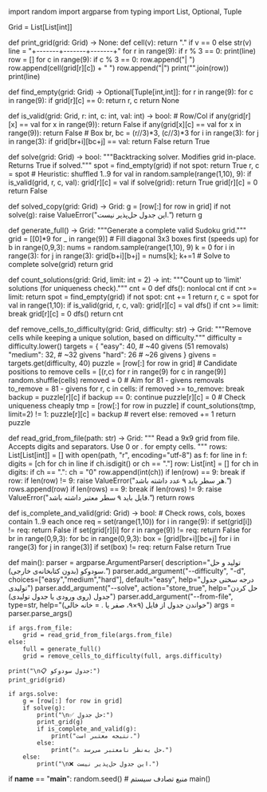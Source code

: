 import random
import argparse
from typing import List, Optional, Tuple

Grid = List[List[int]]

def print_grid(grid: Grid) -> None:
    def cell(v): return "." if v == 0 else str(v)
    line = "+-------+-------+-------+"
    for r in range(9):
        if r % 3 == 0:
            print(line)
        row = []
        for c in range(9):
            if c % 3 == 0:
                row.append("| ")
            row.append(cell(grid[r][c]) + " ")
        row.append("|")
        print("".join(row))
    print(line)

def find_empty(grid: Grid) -> Optional[Tuple[int,int]]:
    for r in range(9):
        for c in range(9):
            if grid[r][c] == 0:
                return r, c
    return None

def is_valid(grid: Grid, r: int, c: int, val: int) -> bool:
    # Row/Col
    if any(grid[r][x] == val for x in range(9)): return False
    if any(grid[x][c] == val for x in range(9)): return False
    # Box
    br, bc = (r//3)*3, (c//3)*3
    for i in range(3):
        for j in range(3):
            if grid[br+i][bc+j] == val:
                return False
    return True

def solve(grid: Grid) -> bool:
    """Backtracking solver. Modifies grid in-place. Returns True if solved."""
    spot = find_empty(grid)
    if not spot:
        return True
    r, c = spot
    # Heuristic: shuffled 1..9
    for val in random.sample(range(1,10), 9):
        if is_valid(grid, r, c, val):
            grid[r][c] = val
            if solve(grid):
                return True
            grid[r][c] = 0
    return False

def solved_copy(grid: Grid) -> Grid:
    g = [row[:] for row in grid]
    if not solve(g):
        raise ValueError("این جدول حل‌پذیر نیست.")
    return g

def generate_full() -> Grid:
    """Generate a complete valid Sudoku grid."""
    grid = [[0]*9 for _ in range(9)]
    # Fill diagonal 3x3 boxes first (speeds up)
    for b in range(0,9,3):
        nums = random.sample(range(1,10), 9)
        k = 0
        for i in range(3):
            for j in range(3):
                grid[b+i][b+j] = nums[k]; k+=1
    # Solve to complete
    solve(grid)
    return grid

def count_solutions(grid: Grid, limit: int = 2) -> int:
    """Count up to 'limit' solutions (for uniqueness check)."""
    cnt = 0
    def dfs():
        nonlocal cnt
        if cnt >= limit: 
            return
        spot = find_empty(grid)
        if not spot:
            cnt += 1
            return
        r, c = spot
        for val in range(1,10):
            if is_valid(grid, r, c, val):
                grid[r][c] = val
                dfs()
                if cnt >= limit:
                    break
                grid[r][c] = 0
    dfs()
    return cnt

def remove_cells_to_difficulty(grid: Grid, difficulty: str) -> Grid:
    """Remove cells while keeping a unique solution, based on difficulty."""
    difficulty = difficulty.lower()
    targets = {
        "easy": 40,    # ~40 givens (51 removals)
        "medium": 32,  # ~32 givens
        "hard": 26     # ~26 givens
    }
    givens = targets.get(difficulty, 40)
    puzzle = [row[:] for row in grid]
    # Candidate positions to remove
    cells = [(r,c) for r in range(9) for c in range(9)]
    random.shuffle(cells)
    removed = 0
    # Aim for 81 - givens removals
    to_remove = 81 - givens
    for r, c in cells:
        if removed >= to_remove:
            break
        backup = puzzle[r][c]
        if backup == 0:
            continue
        puzzle[r][c] = 0
        # Check uniqueness cheaply
        tmp = [row[:] for row in puzzle]
        if count_solutions(tmp, limit=2) != 1:
            puzzle[r][c] = backup  # revert
        else:
            removed += 1
    return puzzle

def read_grid_from_file(path: str) -> Grid:
    """
    Read a 9x9 grid from file. Accepts digits and separators.
    Use 0 or . for empty cells.
    """
    rows: List[List[int]] = []
    with open(path, "r", encoding="utf-8") as f:
        for line in f:
            digits = [ch for ch in line if ch.isdigit() or ch == "."]
            row: List[int] = []
            for ch in digits:
                if ch == ".": ch = "0"
                row.append(int(ch))
                if len(row) == 9:
                    break
            if row:
                if len(row) != 9:
                    raise ValueError("هر سطر باید ۹ عدد داشته باشد.")
                rows.append(row)
            if len(rows) == 9:
                break
    if len(rows) != 9:
        raise ValueError("فایل باید ۹ سطر معتبر داشته باشد.")
    return rows

def is_complete_and_valid(grid: Grid) -> bool:
    # Check rows, cols, boxes contain 1..9 each once
    req = set(range(1,10))
    for i in range(9):
        if set(grid[i]) != req: return False
        if set(grid[r][i] for r in range(9)) != req: return False
    for br in range(0,9,3):
        for bc in range(0,9,3):
            box = [grid[br+i][bc+j] for i in range(3) for j in range(3)]
            if set(box) != req: return False
    return True

def main():
    parser = argparse.ArgumentParser(
        description="تولید و حل سودوکو (بدون کتابخانه‌ی خارجی).")
    parser.add_argument("--difficulty", "-d", choices=["easy","medium","hard"],
                        default="easy", help="درجه سختی جدول تولیدی")
    parser.add_argument("--solve", action="store_true",
                        help="حل کردن جدول (روی ورودی یا جدول تولیدی)")
    parser.add_argument("--from-file", type=str,
                        help="خواندن جدول از فایل (۹×۹، صفر یا . = خانه خالی)")
    args = parser.parse_args()

    if args.from_file:
        grid = read_grid_from_file(args.from_file)
    else:
        full = generate_full()
        grid = remove_cells_to_difficulty(full, args.difficulty)

    print("\n📋 جدول سودوکو:")
    print_grid(grid)

    if args.solve:
        g = [row[:] for row in grid]
        if solve(g):
            print("\n✅ حل جدول:")
            print_grid(g)
            if is_complete_and_valid(g):
                print("نتیجه معتبر است.")
            else:
                print("⚠️ حل به‌نظر نامعتبر می‌رسد.")
        else:
            print("\n❌ این جدول حل‌پذیر نیست.")

if __name__ == "__main__":
    random.seed()  # منبع تصادف سیستم
    main()
